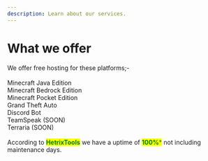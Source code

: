 ```yaml
---
description: Learn about our services.
---
```


# What we offer

We offer free hosting for these platforms;-\
\
Minecraft Java Edition\
Minecraft Bedrock Edition\
Minecraft Pocket Edition\
Grand Theft Auto\
Discord Bot\
TeamSpeak (SOON)\
Terraria (SOON)\
\
According to <mark style="color:green;">**HetrixTools**</mark> we have a uptime of <mark style="color:green;">**100%**</mark><mark style="color:green;">\*</mark> not including maintenance days.
